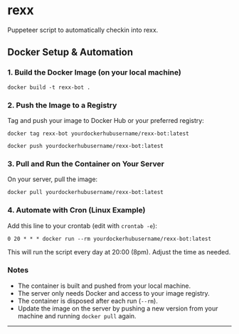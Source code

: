 # rexx
Puppeteer script to automatically checkin into rexx.

## Docker Setup & Automation

### 1. Build the Docker Image (on your local machine)

```
docker build -t rexx-bot .
```

### 2. Push the Image to a Registry

Tag and push your image to Docker Hub or your preferred registry:

```
docker tag rexx-bot yourdockerhubusername/rexx-bot:latest

docker push yourdockerhubusername/rexx-bot:latest
```

### 3. Pull and Run the Container on Your Server

On your server, pull the image:

```
docker pull yourdockerhubusername/rexx-bot:latest
```

### 4. Automate with Cron (Linux Example)

Add this line to your crontab (edit with `crontab -e`):

```
0 20 * * * docker run --rm yourdockerhubusername/rexx-bot:latest
```

This will run the script every day at 20:00 (8pm). Adjust the time as needed.

### Notes
- The container is built and pushed from your local machine.
- The server only needs Docker and access to your image registry.
- The container is disposed after each run (`--rm`).
- Update the image on the server by pushing a new version from your machine and running `docker pull` again.

---
